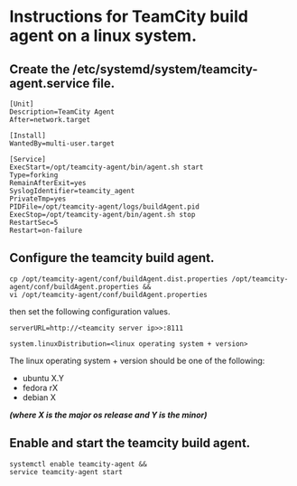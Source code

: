 # Instructions for TeamCity build agent on a linux system.

## Create the /etc/systemd/system/teamcity-agent.service file.

```
[Unit]
Description=TeamCity Agent
After=network.target

[Install]
WantedBy=multi-user.target

[Service]
ExecStart=/opt/teamcity-agent/bin/agent.sh start
Type=forking
RemainAfterExit=yes
SyslogIdentifier=teamcity_agent
PrivateTmp=yes
PIDFile=/opt/teamcity-agent/logs/buildAgent.pid
ExecStop=/opt/teamcity-agent/bin/agent.sh stop
RestartSec=5
Restart=on-failure
```

## Configure the teamcity build agent.

```
cp /opt/teamcity-agent/conf/buildAgent.dist.properties /opt/teamcity-agent/conf/buildAgent.properties &&
vi /opt/teamcity-agent/conf/buildAgent.properties
```
then set the following configuration values.
```
serverURL=http://<teamcity server ip>>:8111

system.linuxDistribution=<linux operating system + version>
```

The linux operating system + version should be one of the following:

* ubuntu X.Y
* fedora rX
* debian X

***(where X is the major os release and Y is the minor)***

## Enable and start the teamcity build agent.
```
systemctl enable teamcity-agent &&
service teamcity-agent start
```